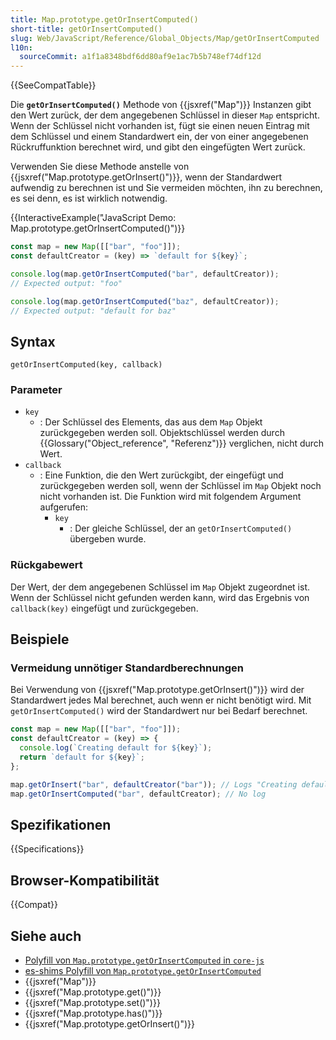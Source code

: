 ```yaml
---
title: Map.prototype.getOrInsertComputed()
short-title: getOrInsertComputed()
slug: Web/JavaScript/Reference/Global_Objects/Map/getOrInsertComputed
l10n:
  sourceCommit: a1f1a8348bdf6dd80af9e1ac7b5b748ef74df12d
---
```


{{SeeCompatTable}}

Die **`getOrInsertComputed()`** Methode von {{jsxref("Map")}} Instanzen gibt den Wert zurück, der dem angegebenen Schlüssel in dieser `Map` entspricht. Wenn der Schlüssel nicht vorhanden ist, fügt sie einen neuen Eintrag mit dem Schlüssel und einem Standardwert ein, der von einer angegebenen Rückruffunktion berechnet wird, und gibt den eingefügten Wert zurück.

Verwenden Sie diese Methode anstelle von {{jsxref("Map.prototype.getOrInsert()")}}, wenn der Standardwert aufwendig zu berechnen ist und Sie vermeiden möchten, ihn zu berechnen, es sei denn, es ist wirklich notwendig.

{{InteractiveExample("JavaScript Demo: Map.prototype.getOrInsertComputed()")}}

```js interactive-example
const map = new Map([["bar", "foo"]]);
const defaultCreator = (key) => `default for ${key}`;

console.log(map.getOrInsertComputed("bar", defaultCreator));
// Expected output: "foo"

console.log(map.getOrInsertComputed("baz", defaultCreator));
// Expected output: "default for baz"
```

## Syntax

```js-nolint
getOrInsertComputed(key, callback)
```

### Parameter

- `key`
  - : Der Schlüssel des Elements, das aus dem `Map` Objekt zurückgegeben werden soll. Objektschlüssel werden durch {{Glossary("Object_reference", "Referenz")}} verglichen, nicht durch Wert.
- `callback`
  - : Eine Funktion, die den Wert zurückgibt, der eingefügt und zurückgegeben werden soll, wenn der Schlüssel im `Map` Objekt noch nicht vorhanden ist. Die Funktion wird mit folgendem Argument aufgerufen:
    - `key`
      - : Der gleiche Schlüssel, der an `getOrInsertComputed()` übergeben wurde.

### Rückgabewert

Der Wert, der dem angegebenen Schlüssel im `Map` Objekt zugeordnet ist. Wenn der Schlüssel nicht gefunden werden kann, wird das Ergebnis von `callback(key)` eingefügt und zurückgegeben.

## Beispiele

### Vermeidung unnötiger Standardberechnungen

Bei Verwendung von {{jsxref("Map.prototype.getOrInsert()")}} wird der Standardwert jedes Mal berechnet, auch wenn er nicht benötigt wird. Mit `getOrInsertComputed()` wird der Standardwert nur bei Bedarf berechnet.

```js
const map = new Map([["bar", "foo"]]);
const defaultCreator = (key) => {
  console.log(`Creating default for ${key}`);
  return `default for ${key}`;
};

map.getOrInsert("bar", defaultCreator("bar")); // Logs "Creating default for bar"
map.getOrInsertComputed("bar", defaultCreator); // No log
```

## Spezifikationen

{{Specifications}}

## Browser-Kompatibilität

{{Compat}}

## Siehe auch

- [Polyfill von `Map.prototype.getOrInsertComputed` in `core-js`](https://github.com/zloirock/core-js#map-upsert)
- [es-shims Polyfill von `Map.prototype.getOrInsertComputed`](https://www.npmjs.com/package/map.prototype.getorinsertcomputed)
- {{jsxref("Map")}}
- {{jsxref("Map.prototype.get()")}}
- {{jsxref("Map.prototype.set()")}}
- {{jsxref("Map.prototype.has()")}}
- {{jsxref("Map.prototype.getOrInsert()")}}
